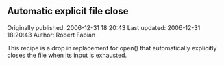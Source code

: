 ## Automatic explicit file close 
Originally published: 2006-12-31 18:20:43 
Last updated: 2006-12-31 18:20:43 
Author: Robert Fabian 
 
This recipe is a drop in replacement for open() that automatically explicitly closes the file when its input is exhausted.